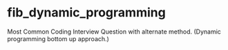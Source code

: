 # fib_dynamic_programming
Most Common Coding Interview Question with alternate method. (Dynamic programming bottom up approach.)
